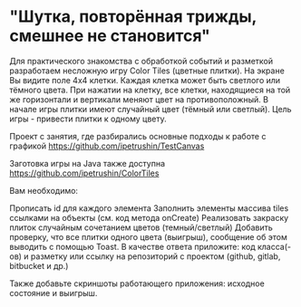 # "Шутка, повторённая трижды, смешнее не становится"

Для практического знакомства с обработкой событий и разметкой разработаем несложную игру Color Tiles (цветные плитки). На экране Вы видите поле 4x4 клетки. Каждая клетка может быть светлого или тёмного цвета. При нажатии на клетку, все клетки, находящиеся на той же горизонтали и вертикали меняют цвет на противоположный. В начале игры плитки имеют случайный цвет (тёмный или светлый). Цель игры - привести плитки к одному цвету.

Проект с занятия, где разбирались основные подходы к работе с графикой  https://github.com/ipetrushin/TestCanvas

Заготовка игры на Java также доступна  https://github.com/ipetrushin/ColorTiles

Вам необходимо:

Прописать id для каждого элемента
Заполнить элементы массива tiles ссылками на объекты (см. код метода onCreate)
Реализовать закраску плиток случайным сочетанием цветов (темный/светлый)
Добавить проверку, что все плитки одного цвета (выигрыш), сообщение об этом выводить с помощью Toast.
В качестве ответа приложите: код класса(-ов) и разметку или ссылку на репозиторий с проектом (github, gitlab, bitbucket и др.)

Также добавьте скриншоты работающего приложения: исходное состояние и выигрыш.
